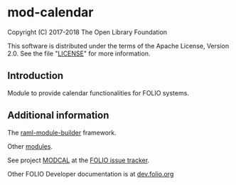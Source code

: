 # mod-calendar

Copyright (C) 2017-2018 The Open Library Foundation

This software is distributed under the terms of the Apache License, Version 2.0. See the file "[LICENSE](LICENSE)" for more information.

## Introduction

Module to provide calendar functionalities for FOLIO systems.

## Additional information

The [raml-module-builder](https://github.com/folio-org/raml-module-builder) framework.

Other [modules](https://dev.folio.org/source-code/#server-side).

See project [MODCAL](https://issues.folio.org/browse/MODCAL) at the [FOLIO issue tracker](https://dev.folio.org/guidelines/issue-tracker).

Other FOLIO Developer documentation is at [dev.folio.org](https://dev.folio.org/)
